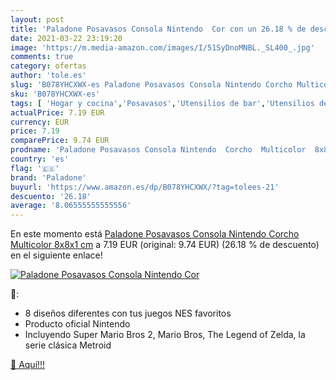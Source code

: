 ```yaml
---
layout: post
title: 'Paladone Posavasos Consola Nintendo  Cor con un 26.18 % de descuento'
date: 2021-03-22 23:19:20
image: 'https://m.media-amazon.com/images/I/51SyDnoMNBL._SL400_.jpg'
comments: true
category: ofertas
author: 'tole.es'
slug: 'B078YHCXWX-es Paladone Posavasos Consola Nintendo Corcho Multicolor...'
sku: 'B078YHCXWX-es'
tags: [ 'Hogar y cocina','Posavasos','Utensilios de bar','Utensilios de cocina','nintendo','paladone', ]
actualPrice: 7.19 EUR
currency: EUR
price: 7.19
comparePrice: 9.74 EUR
prodname: 'Paladone Posavasos Consola Nintendo  Corcho  Multicolor  8x8x1 cm'
country: 'es'
flag: '🇪🇸'
brand: 'Paladone'
buyurl: 'https://www.amazon.es/dp/B078YHCXWX/?tag=tolees-21'
descuento: '26.18'
average: '8.06555555555556'
---
```


En este momento está [Paladone Posavasos Consola Nintendo  Corcho  Multicolor  8x8x1 cm](https://www.amazon.es/dp/B078YHCXWX/?tag=tolees-21) a 7.19 EUR (original: 9.74 EUR) (26.18 %  de descuento) en el siguiente enlace!

[![Paladone Posavasos Consola Nintendo  Cor](https://m.media-amazon.com/images/I/51SyDnoMNBL._SL400_.jpg)](https://www.amazon.es/dp/B078YHCXWX/?tag=tolees-21)

🔎:

- 8 diseños diferentes con tus juegos NES favoritos
- Producto oficial Nintendo
- Incluyendo Super Mario Bros 2, Mario Bros, The Legend of Zelda, la serie clásica Metroid

[🛒 Aquí!!!](https://www.amazon.es/dp/B078YHCXWX/?tag=tolees-21)

